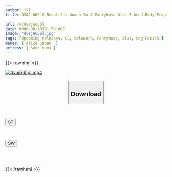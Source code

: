 ```yaml
---
author: j91
title: DVAJ-665 A Beautiful Woman In A Pantyhose With 8-head Body Proportions Shows Off Her Pantyhose And Tempts Me With Her Thigh And Ass Job, Stroking My Fully Erect Cock Back And Forth, Making Me Cum Inside Her Over And Over Again As She Bounds Over Me In A Big Ass Cowgirl Position Until My Balls Are Empty Yuma Sano

url: /v/dvaj665pl
date: 0000-08-10T01:50:00Z
image: "dvaj665pl.jpg"
tags: [Upcoming releases, OL, Solowork, Pantyhose, Slut, Leg Fetish	]
maker: [ Alice Japan  ]
actress: [ Sano Yuma ]
---
```



{{< rawhtml >}}

<div class="video" data-videoid="pending_link_2.html">
    <a href="javascript:;">
        <img src="/v/dvaj665pl/dvaj665pl.jpg" width="WIDTH" height="HEIGHT" alt="dvaj665pl.mp4" loading="lazy">
    </a>
</div>

<script type="text/javascript" src="https://j91.asia/asset/on-demand-pend.js"></script>

<br>
  <link rel="stylesheet" href="https://j91.asia/asset/bs5.css">
  
  <center>
  <button class="btn btn-primary" type="button" data-bs-toggle="collapse" data-bs-target=".multi-collapse" aria-expanded="false" aria-controls="multiCollapseExample1 multiCollapseExample2"><h2>Download</h2></button></center>
</p>
<div class="row">
  <div class="col">
    <div class="collapse multi-collapse" id="multiCollapseExample1">
      <div class="card card-body">
	      	      <br>
<div class="buttons">  
<p><a href="https://j91.asia/pending_link_2.html" target="_blank"><button class="btn-hover color-3"><i class="fa fa-download"></i> ST</button></a></p></div>
    </div>
  </div>
</div>
  <div class="col">
    <div class="collapse multi-collapse" id="multiCollapseExample2">
      <div class="card card-body">
	      <br>
<div class="buttons">
<p><a href="https://j91.asia/pending_link_2.html" target="_blank"><button class="btn-hover color-2"><i class="fa fa-download"></i> SW</button></a></p></div>
<br><br>
      </div>
    </div>
  </div>
</div>

{{< /rawhtml >}}